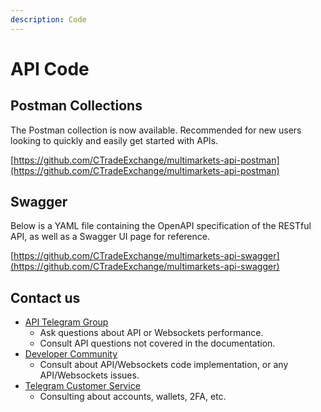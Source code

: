 ```yaml
---
description: Code
---
```


# API Code

## Postman Collections <a href="#postman-collections" id="postman-collections"></a>

The Postman collection is now available. Recommended for new users looking to quickly and easily get started with APIs.

[https://github.com/CTradeExchange/multimarkets-api-postman](https://github.com/CTradeExchange/multimarkets-api-postman)

## Swagger <a href="#swagger" id="swagger"></a>

Below is a YAML file containing the OpenAPI specification of the RESTful API, as well as a Swagger UI page for reference.

[https://github.com/CTradeExchange/multimarkets-api-swagger](https://github.com/CTradeExchange/multimarkets-api-swagger)

## Contact us <a href="#id-152d3db758" id="id-152d3db758"></a>

* [API Telegram Group](https://t.me/Multi\_Markets\_Greet)
  * Ask questions about API or Websockets performance.
  * Consult API questions not covered in the documentation.
* [Developer Community](https://t.me/Multi\_Markets\_Greet)
  * Consult about API/Websockets code implementation, or any API/Websockets issues.
* [Telegram Customer Service](https://t.me/Nana\_support)
  * Consulting about accounts, wallets, 2FA, etc.
